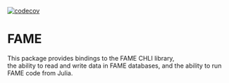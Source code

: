 [![codecov](https://codecov.io/gh/bankofcanada/FAME.jl/graph/badge.svg?token=Q896H1TFXG)](https://codecov.io/gh/bankofcanada/FAME.jl)

# FAME

This package provides bindings to the FAME CHLI library,  
the ability to read and write data in FAME databases, 
and the ability to run FAME code from Julia.


